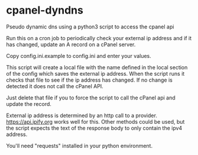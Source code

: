 # cpanel-dyndns
Pseudo dynamic dns using a python3 script to access the cpanel api

Run this on a cron job to periodically check your external ip address and if it has changed, update an A record on a cPanel server.

Copy config.ini.example to config.ini and enter your values.

This script will create a local file with the name defined in the local section of the config which saves the external ip address. When the script runs it checks that file to see if the ip address has changed. If no change is detected it does not call the cPanel API.

Just delete that file if you to force the script to call the cPanel api and update the record.

External ip address is determined by an http call to a provider. https://api.ipify.org works well for this. Other methods could be used, but the script expects the text of the response body to only contain the ipv4 address.

You'll need "requests" installed in your python environment.